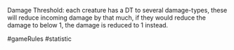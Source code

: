 Damage Threshold: each creature has a DT to several damage-types, these will reduce incoming damage by that much, if they would reduce the damage to below 1, the damage is reduced to 1 instead.

#gameRules #statistic